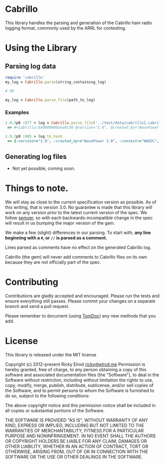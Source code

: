 # Cabrillo

This library handles the parsing and generation of the Cabrillo ham radio
logging format, commonly used by the ARRL for contesting. 

# Using the Library

## Parsing log data

```ruby
require 'cabrillo'
my_log = Cabrillo.parse(string_containing_log)

# OR

my_log = Cabrillo.parse_file(path_to_log)
```

### Examples

```ruby
1.9.3p0 :077 > log = Cabrillo.parse_file('../test/data/cabrillo1.cabrillo')
 => #<Cabrillo:0x00000002ea9c58 @version="3.0", @created_by="WavePower 1.0", @contest="WAEDC", @callsign="W8UPD", @claimed_score="1234", @club="University of Akron", @name="Ricky Elrod">
 
1.9.3p0 :085 > log.to_hash
 => {:version=>"3.0", :created_by=>"WavePower 1.0", :contest=>"WAEDC", :callsign=>"W8UPD", :claimed_score=>"1234", :club=>"University of Akron", :name=>"Ricky Elrod"} 
```

## Generating log files

* Not yet possible, coming soon.

# Things to note.

We will stay as close to the current specification version as possible.
As of this writing, that is version 3.0. No guarantee is made that
this library will work on any version prior to the latest current
version of the spec. We follow [semver](http://semver.org), so with
each backwards-incompatible change in the spec will result in us
bumping the major version of the gem.

We make a few (slight) differences in our parsing.
To start with, **any line beginning with a `#`, or `//` is parsed as a
comment.**

Lines parsed as comments have no effect on the generated Cabrillo log.

Cabrillo (the gem) will never add comments to Cabrillo files on its own because
they are not officially part of the spec.

# Contributing

Contributions are gladly accepted and encouraged. Please run the tests and
ensure everything still passes. Please commit your changes on a separate branch
and send a pull request.

Please remember to document (using [TomDoc](http://tomdoc.org/)) any new methods
that you add.

# License

This library is released under the MIT license

Copyright (c) 2012-present Ricky Elrod <ricky@elrod.me>
Permission is hereby granted, free of charge, to any person obtaining a copy
of this software and associated documentation files (the "Software"), to deal
in the Software without restriction, including without limitation the rights
to use, copy, modify, merge, publish, distribute, sublicense, and/or sell
copies of the Software, and to permit persons to whom the Software is
furnished to do so, subject to the following conditions:

The above copyright notice and this permission notice shall be included in all
copies or substantial portions of the Software.

THE SOFTWARE IS PROVIDED "AS IS", WITHOUT WARRANTY OF ANY KIND, EXPRESS OR
IMPLIED, INCLUDING BUT NOT LIMITED TO THE WARRANTIES OF MERCHANTABILITY,
FITNESS FOR A PARTICULAR PURPOSE AND NONINFRINGEMENT. IN NO EVENT SHALL THE
AUTHORS OR COPYRIGHT HOLDERS BE LIABLE FOR ANY CLAIM, DAMAGES OR OTHER
LIABILITY, WHETHER IN AN ACTION OF CONTRACT, TORT OR OTHERWISE, ARISING FROM,
OUT OF OR IN CONNECTION WITH THE SOFTWARE OR THE USE OR OTHER DEALINGS IN THE
SOFTWARE.